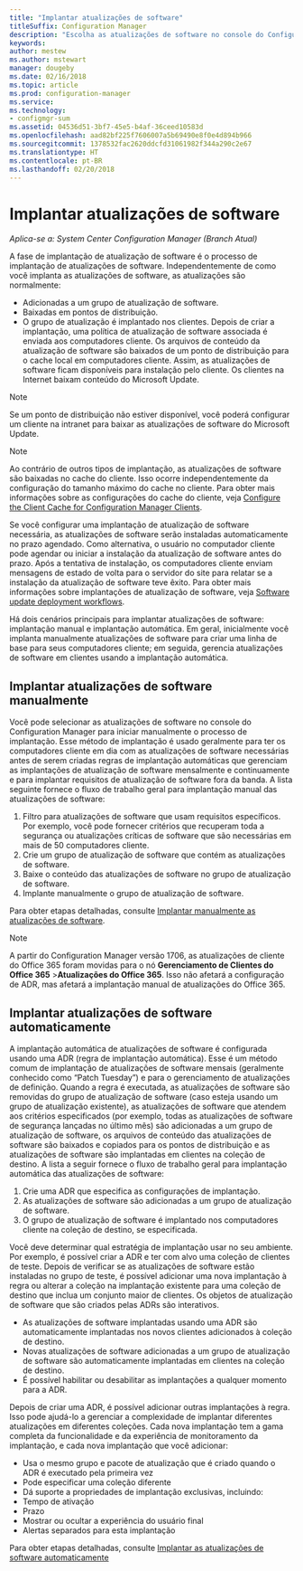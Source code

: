 ```yaml
---
title: "Implantar atualizações de software"
titleSuffix: Configuration Manager
description: "Escolha as atualizações de software no console do Configuration Manager para iniciar manualmente o processo de implantação ou implantar atualizações automaticamente."
keywords: 
author: mestew
ms.author: mstewart
manager: dougeby
ms.date: 02/16/2018
ms.topic: article
ms.prod: configuration-manager
ms.service: 
ms.technology:
- configmgr-sum
ms.assetid: 04536d51-3bf7-45e5-b4af-36ceed10583d
ms.openlocfilehash: aad82bf225f7606007a5b69490e8f0e4d894b966
ms.sourcegitcommit: 1378532fac2620ddcfd31061982f344a290c2e67
ms.translationtype: HT
ms.contentlocale: pt-BR
ms.lasthandoff: 02/20/2018
---
```

#  <a name="BKMK_SUMDeploy"></a> Implantar atualizações de software  

*Aplica-se a: System Center Configuration Manager (Branch Atual)*

A fase de implantação de atualização de software é o processo de implantação de atualizações de software. Independentemente de como você implanta as atualizações de software, as atualizações são normalmente:
- Adicionadas a um grupo de atualização de software.
- Baixadas em pontos de distribuição.
- O grupo de atualização é implantado nos clientes. Depois de criar a implantação, uma política de atualização de software associada é enviada aos computadores cliente. Os arquivos de conteúdo da atualização de software são baixados de um ponto de distribuição para o cache local em computadores cliente. Assim, as atualizações de software ficam disponíveis para instalação pelo cliente. Os clientes na Internet baixam conteúdo do Microsoft Update.  

> [!NOTE]  
>  Se um ponto de distribuição não estiver disponível, você poderá configurar um cliente na intranet para baixar as atualizações de software do Microsoft Update.  

> [!NOTE]  
>  Ao contrário de outros tipos de implantação, as atualizações de software são baixadas no cache do cliente. Isso ocorre independentemente da configuração do tamanho máximo do cache no cliente. Para obter mais informações sobre as configurações do cache do cliente, veja [Configure the Client Cache for Configuration Manager Clients](../../core/clients/manage/manage-clients.md#BKMK_ClientCache).  

Se você configurar uma implantação de atualização de software necessária, as atualizações de software serão instaladas automaticamente no prazo agendado. Como alternativa, o usuário no computador cliente pode agendar ou iniciar a instalação da atualização de software antes do prazo. Após a tentativa de instalação, os computadores cliente enviam mensagens de estado de volta para o servidor do site para relatar se a instalação da atualização de software teve êxito. Para obter mais informações sobre implantações de atualização de software, veja [Software update deployment workflows](../understand/software-updates-introduction.md#BKMK_DeploymentWorkflows).  

Há dois cenários principais para implantar atualizações de software: implantação manual e implantação automática. Em geral, inicialmente você implanta manualmente atualizações de software para criar uma linha de base para seus computadores cliente; em seguida, gerencia atualizações de software em clientes usando a implantação automática.  

## <a name="BKMK_ManualDeployment"></a> Implantar atualizações de software manualmente
Você pode selecionar as atualizações de software no console do Configuration Manager para iniciar manualmente o processo de implantação. Esse método de implantação é usado geralmente para ter os computadores cliente em dia com as atualizações de software necessárias antes de serem criadas regras de implantação automáticas que gerenciam as implantações de atualização de software mensalmente e continuamente e para implantar requisitos de atualização de software fora da banda. A lista seguinte fornece o fluxo de trabalho geral para implantação manual das atualizações de software:  

1. Filtro para atualizações de software que usam requisitos específicos. Por exemplo, você pode fornecer critérios que recuperam toda a segurança ou atualizações críticas de software que são necessárias em mais de 50 computadores cliente.  
2. Crie um grupo de atualização de software que contém as atualizações de software.  
3. Baixe o conteúdo das atualizações de software no grupo de atualização de software.  
4. Implante manualmente o grupo de atualização de software.

Para obter etapas detalhadas, consulte [Implantar manualmente as atualizações de software](manually-deploy-software-updates.md).

>[!NOTE]
>A partir do Configuration Manager versão 1706, as atualizações de cliente do Office 365 foram movidas para o nó **Gerenciamento de Clientes do Office 365** >**Atualizações do Office 365**. Isso não afetará a configuração de ADR, mas afetará a implantação manual de atualizações do Office 365. 

## <a name="automatically-deploy-software-updates"></a>Implantar atualizações de software automaticamente
A implantação automática de atualizações de software é configurada usando uma ADR (regra de implantação automática). Esse é um método comum de implantação de atualizações de software mensais (geralmente conhecido como “Patch Tuesday”) e para o gerenciamento de atualizações de definição. Quando a regra é executada, as atualizações de software são removidas do grupo de atualização de software (caso esteja usando um grupo de atualização existente), as atualizações de software que atendem aos critérios especificados (por exemplo, todas as atualizações de software de segurança lançadas no último mês) são adicionadas a um grupo de atualização de software, os arquivos de conteúdo das atualizações de software são baixados e copiados para os pontos de distribuição e as atualizações de software são implantadas em clientes na coleção de destino. A lista a seguir fornece o fluxo de trabalho geral para implantação automática das atualizações de software:  

1.  Crie uma ADR que especifica as configurações de implantação.
2.  As atualizações de software são adicionadas a um grupo de atualização de software.  
3.  O grupo de atualização de software é implantado nos computadores cliente na coleção de destino, se especificada.  

Você deve determinar qual estratégia de implantação usar no seu ambiente. Por exemplo, é possível criar a ADR e ter com alvo uma coleção de clientes de teste. Depois de verificar se as atualizações de software estão instaladas no grupo de teste, é possível adicionar uma nova implantação à regra ou alterar a coleção na implantação existente para uma coleção de destino que inclua um conjunto maior de clientes. Os objetos de atualização de software que são criados pelas ADRs são interativos.  

-   As atualizações de software implantadas usando uma ADR são automaticamente implantadas nos novos clientes adicionados à coleção de destino.  
-   Novas atualizações de software adicionadas a um grupo de atualização de software são automaticamente implantadas em clientes na coleção de destino.  
-   É possível habilitar ou desabilitar as implantações a qualquer momento para a ADR.  

Depois de criar uma ADR, é possível adicionar outras implantações à regra. Isso pode ajudá-lo a gerenciar a complexidade de implantar diferentes atualizações em diferentes coleções. Cada nova implantação tem a gama completa da funcionalidade e da experiência de monitoramento da implantação, e cada nova implantação que você adicionar:  

-   Usa o mesmo grupo e pacote de atualização que é criado quando o ADR é executado pela primeira vez  
-   Pode especificar uma coleção diferente  
-   Dá suporte a propriedades de implantação exclusivas, incluindo:  
   -   Tempo de ativação  
   -   Prazo  
   -   Mostrar ou ocultar a experiência do usuário final  
   -   Alertas separados para esta implantação  

Para obter etapas detalhadas, consulte [Implantar as atualizações de software automaticamente](automatically-deploy-software-updates.md)

<!-- ###  <a name="BKMK_ClientCache"></a> Client cache setting  
The Configuration Manager client downloads the content for required software updates to the local client cache soon after it receives the deployment. However, the client waits to download the content until after the **Software available time** setting for the deployment. The client does not download software updates in optional deployments (deployments that do not have a scheduled installation deadline) until the user manually starts the installation. When the configured deadline passes, the software updates client agent performs a scan to verify that the software update is still required, then the software updates client agent checks the local cache on the client computer to verify that the software update source file is still available, and then installs the software update. If the content was deleted from the client cache to make room for another deployment, the client downloads the software updates to the cache. Software updates are always downloaded to the client cache regardless of the configured maximum client cache size. For other deployments, such as applications or packages, the client only downloads content that is within the maximum cache size that you configure for the client. Cached content is not automatically deleted, but it remains in the cache for at least one day after the client used that content.  -->


 <!-- For more information about the deployment process, see [Software update deployment process](../../sum/understand/software-updates-introduction.md#BKMK_DeploymentProcess).  -->
